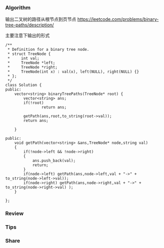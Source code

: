 ### Algorithm

输出二叉树的路径从根节点到页节点
https://leetcode.com/problems/binary-tree-paths/description/

主要注意下输出的形式

```
/**
 * Definition for a binary tree node.
 * struct TreeNode {
 *     int val;
 *     TreeNode *left;
 *     TreeNode *right;
 *     TreeNode(int x) : val(x), left(NULL), right(NULL) {}
 * };
 */
class Solution {
public:
    vector<string> binaryTreePaths(TreeNode* root) {
        vector<string> ans;
        if(!root)
                return ans;
        
        getPath(ans,root,to_string(root->val));
        return ans;
        
    }
    
public:
    void getPath(vector<string> &ans,TreeNode* node,string val)
    {
        if(!node->left && !node->right)
        {
            ans.push_back(val);
            return;
        }
        if(node->left) getPath(ans,node->left,val + "->" + to_string(node->left->val));
        if(node->right) getPath(ans,node->right,val + "->" + to_string(node->right->val) );
    }
    
};
```

### Review



### Tips



### Share



